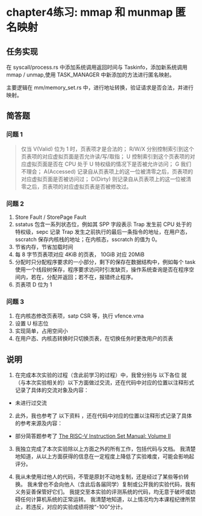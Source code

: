  # chapter4练习: mmap 和 munmap 匿名映射

## 任务实现

在 syscall/process.rs 中添加系统调用返回时间与 Taskinfo，添加新系统调用 mmap / unmap,使用 TASK_MANAGER 中新添加的方法进行匿名映射。

主要逻辑在 mm/memory_set.rs 中，进行地址转换，验证请求是否合法，并进行映射。

## 简答题

### 问题 1

> 仅当 V(Valid) 位为 1 时，页表项才是合法的；
> R/W/X 分别控制索引到这个页表项的对应虚拟页面是否允许读/写/取指；
> U 控制索引到这个页表项的对应虚拟页面是否在 CPU 处于 U 特权级的情况下是否被允许访问；
> G 我们不理会；
> A(Accessed) 记录自从页表项上的这一位被清零之后，页表项的对应虚拟页面是否被访问过；
> D(Dirty) 则记录自从页表项上的这一位被清零之后，页表项的对应虚拟页表是否被修改过。

### 问题 2

1. Store Fault / StorePage Fault
2. sstatus 包含一系列状态位，例如其 SPP 字段表示 Trap 发生前 CPU 处于的特权级，sepc 记录 Trap 发生之前执行的最后一条指令的地址，在用户态，sscratch 保存内核栈的地址；在内核态，sscratch 的值为 0。
3. 节省内存，节省加载时间
4. 每 8 字节页表项对应 4KiB 的页表， 10GiB 对应 20MiB
5. 分配时只分配程序要求的一小部分，剩下的保存在数据结构中，例如每个 task 使用一个线段树保存，程序要求访问时引发缺页，操作系统查询是否在程序空间内，若在，分配并返回；若不在，报错终止程序。
6. 页表项 D 位为 1

### 问题 3

1. 在内核态修改页表项，satp CSR 等，执行 vfence.vma
2. 设置 U 标志位
3. 实现简单，占用空间小
4. 在用户态、内核态转换时只切换页表，在切换任务时更改用户的页表

## 说明

1. 在完成本次实验的过程（含此前学习的过程）中，我曾分别与 以下各位 就（与本次实验相关的）以下方面做过交流，还在代码中对应的位置以注释形式记录了具体的交流对象及内容：

* 未进行过交流

2. 此外，我也参考了 以下资料 ，还在代码中对应的位置以注释形式记录了具体的参考来源及内容：

* 部分简答题参考了 [The RISC-V Instruction Set Manual: Volume II](https://github.com/riscv/riscv-isa-manual/releases/download/20240411/priv-isa-asciidoc.pdf)

3. 我独立完成了本次实验除以上方面之外的所有工作，包括代码与文档。 我清楚地知道，从以上方面获得的信息在一定程度上降低了实验难度，可能会影响起评分。

4. 我从未使用过他人的代码，不管是原封不动地复制，还是经过了某些等价转换。 我未曾也不会向他人（含此后各届同学）复制或公开我的实验代码，我有义务妥善保管好它们。 我提交至本实验的评测系统的代码，均无意于破坏或妨碍任何计算机系统的正常运转。 我清楚地知道，以上情况均为本课程纪律所禁止，若违反，对应的实验成绩将按“-100”分计。
